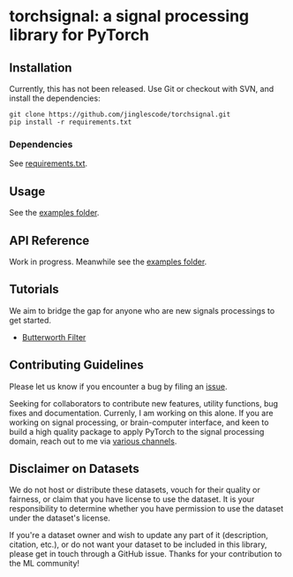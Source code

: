 # torchsignal: a signal processing library for PyTorch

## Installation
Currently, this has not been released. Use Git or checkout with SVN, and install the dependencies:

```
git clone https://github.com/jinglescode/torchsignal.git
pip install -r requirements.txt
```

### Dependencies
See [requirements.txt](https://github.com/jinglescode/torchsignal/tree/master/requirements.txt).

## Usage
See the [examples folder](https://github.com/jinglescode/torchsignal/tree/master/examples).

## API Reference
Work in progress. Meanwhile see the [examples folder](https://github.com/jinglescode/torchsignal/tree/master/examples).

## Tutorials
We aim to bridge the gap for anyone who are new signals processings to get started.

- [Butterworth Filter
](https://github.com/jinglescode/torchsignal/wiki/Butterworth-Filter)

## Contributing Guidelines
Please let us know if you encounter a bug by filing an [issue](https://github.com/jinglescode/torchsignal/issues).

Seeking for collaborators to contribute new features, utility functions, bug fixes and documentation. Currenly, I am working on this alone. If you are working on signal processing, or brain-computer interface, and keen to build a high quality package to apply PyTorch to the signal processing domain, reach out to me via [various channels](https://jinglescode.github.io/).

## Disclaimer on Datasets
We do not host or distribute these datasets, vouch for their quality or fairness, or claim that you have license to use the dataset. It is your responsibility to determine whether you have permission to use the dataset under the dataset's license.

If you're a dataset owner and wish to update any part of it (description, citation, etc.), or do not want your dataset to be included in this library, please get in touch through a GitHub issue. Thanks for your contribution to the ML community!